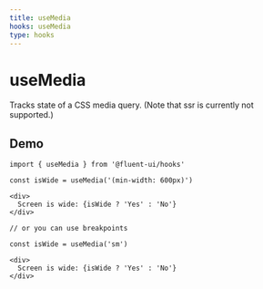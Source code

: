 ```yaml
---
title: useMedia
hooks: useMedia
type: hooks
---
```


# useMedia

<p class="description">Tracks state of a CSS media query. (Note that ssr is currently not supported.)</p>

## Demo

```tsx
import { useMedia } from '@fluent-ui/hooks'

const isWide = useMedia('(min-width: 600px)')

<div>
  Screen is wide: {isWide ? 'Yes' : 'No'}
</div>

// or you can use breakpoints

const isWide = useMedia('sm')

<div>
  Screen is wide: {isWide ? 'Yes' : 'No'}
</div>
```
